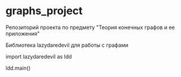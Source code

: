 # graphs_project
Репозиторий проекта по предмету "Теория конечных графов и ее приложения"

Библиотека lazydaredevil для работы с графами

import lazydaredevil as ldd

ldd.main()
